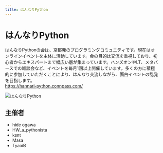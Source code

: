 ```yaml
---
title: はんなりPython
---
```


# はんなりPython

はんなりPythonの会は、京都発のプログラミングコミュニティです。現在はオンラインイベントを主体に活動しています。会の目的は交流を重視しており、初心者からエキスパートまで幅広い層が集まっています。ハンズオンやLT、メタバースでの雑談会など、イベントを毎月1回以上開催しています。多くの方に積極的に参加していただくことにより、はんなり交流しながら、面白イベントの乱発を目指します。  
https://hannari-python.connpass.com/

![はんなりPython](/communities/hannari-python.jpg)

## 主催者

- hide ogawa
- HW_a_pythonista
- ksnt
- Masa
- TyaoiB

